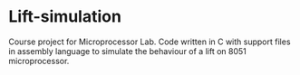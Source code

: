 # Lift-simulation
Course project for Microprocessor Lab. Code written in C with support files in assembly language to simulate the behaviour of a lift on 8051 microprocessor.  
